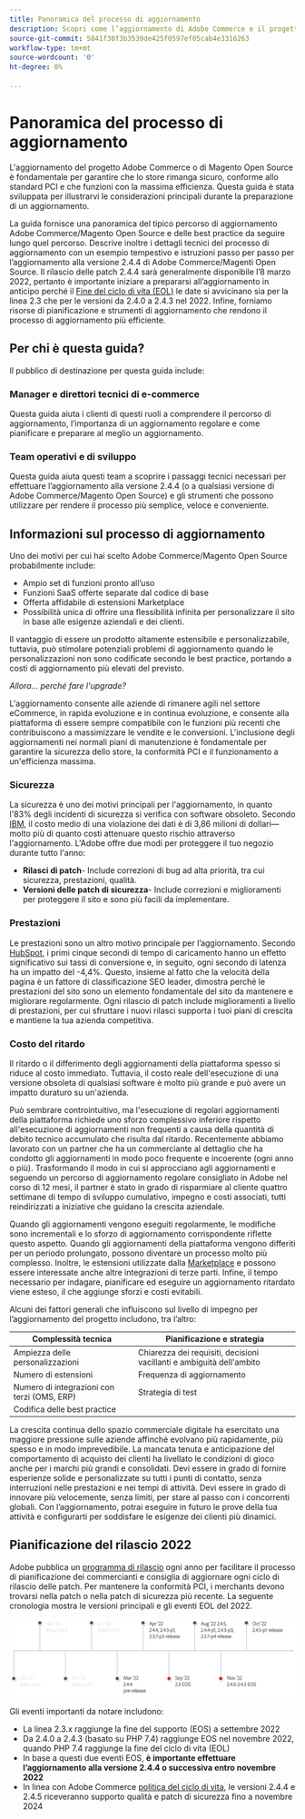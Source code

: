 ```yaml
---
title: Panoramica del processo di aggiornamento
description: Scopri come l’aggiornamento di Adobe Commerce e il progetto Magenti Open Source consente di proteggere la vetrina e di funzionare in modo efficiente.
source-git-commit: 5841f30f3b3539de425f0597ef05cab4e3316263
workflow-type: tm+mt
source-wordcount: '0'
ht-degree: 0%

---
```



# Panoramica del processo di aggiornamento

L&#39;aggiornamento del progetto Adobe Commerce o di Magento Open Source è fondamentale per garantire che lo store rimanga sicuro, conforme allo standard PCI e che funzioni con la massima efficienza. Questa guida è stata sviluppata per illustrarvi le considerazioni principali durante la preparazione di un aggiornamento.

La guida fornisce una panoramica del tipico percorso di aggiornamento Adobe Commerce/Magento Open Source e delle best practice da seguire lungo quel percorso. Descrive inoltre i dettagli tecnici del processo di aggiornamento con un esempio tempestivo e istruzioni passo per passo per l’aggiornamento alla versione 2.4.4 di Adobe Commerce/Magenti Open Source. Il rilascio delle patch 2.4.4 sarà generalmente disponibile l’8 marzo 2022, pertanto è importante iniziare a prepararsi all’aggiornamento in anticipo perché il [Fine del ciclo di vita (EOL)](https://devdocs.magento.com/release/lifecycle-policy.html) le date si avvicinano sia per la linea 2.3 che per le versioni da 2.4.0 a 2.4.3 nel 2022. Infine, forniamo risorse di pianificazione e strumenti di aggiornamento che rendono il processo di aggiornamento più efficiente.

## Per chi è questa guida?

Il pubblico di destinazione per questa guida include:

### Manager e direttori tecnici di e-commerce

Questa guida aiuta i clienti di questi ruoli a comprendere il percorso di aggiornamento, l’importanza di un aggiornamento regolare e come pianificare e preparare al meglio un aggiornamento.

### Team operativi e di sviluppo

Questa guida aiuta questi team a scoprire i passaggi tecnici necessari per effettuare l’aggiornamento alla versione 2.4.4 (o a qualsiasi versione di Adobe Commerce/Magento Open Source) e gli strumenti che possono utilizzare per rendere il processo più semplice, veloce e conveniente.

## Informazioni sul processo di aggiornamento

Uno dei motivi per cui hai scelto Adobe Commerce/Magento Open Source probabilmente include:

- Ampio set di funzioni pronto all’uso
- Funzioni SaaS offerte separate dal codice di base
- Offerta affidabile di estensioni Marketplace
- Possibilità unica di offrire una flessibilità infinita per personalizzare il sito in base alle esigenze aziendali e dei clienti.

Il vantaggio di essere un prodotto altamente estensibile e personalizzabile, tuttavia, può stimolare potenziali problemi di aggiornamento quando le personalizzazioni non sono codificate secondo le best practice, portando a costi di aggiornamento più elevati del previsto.

_Allora... perché fare l&#39;upgrade?_

L&#39;aggiornamento consente alle aziende di rimanere agili nel settore eCommerce, in rapida evoluzione e in continua evoluzione, e consente alla piattaforma di essere sempre compatibile con le funzioni più recenti che contribuiscono a massimizzare le vendite e le conversioni. L&#39;inclusione degli aggiornamenti nei normali piani di manutenzione è fondamentale per garantire la sicurezza dello store, la conformità PCI e il funzionamento a un&#39;efficienza massima.

### Sicurezza

La sicurezza è uno dei motivi principali per l&#39;aggiornamento, in quanto l&#39;83% degli incidenti di sicurezza si verifica con software obsoleto. Secondo [IBM](https://www.ibm.com/security/data-breach), il costo medio di una violazione dei dati è di 3,86 milioni di dollari—molto più di quanto costi attenuare questo rischio attraverso l&#39;aggiornamento. L&#39;Adobe offre due modi per proteggere il tuo negozio durante tutto l&#39;anno:

- **Rilasci di patch**- Include correzioni di bug ad alta priorità, tra cui sicurezza, prestazioni, qualità.
- **Versioni delle patch di sicurezza**- Include correzioni e miglioramenti per proteggere il sito e sono più facili da implementare.

### Prestazioni

Le prestazioni sono un altro motivo principale per l’aggiornamento. Secondo [HubSpot](https://blog.hubspot.com/marketing/page-load-time-conversion-rates), i primi cinque secondi di tempo di caricamento hanno un effetto significativo sui tassi di conversione e, in seguito, ogni secondo di latenza ha un impatto del -4,4%. Questo, insieme al fatto che la velocità della pagina è un fattore di classificazione SEO leader, dimostra perché le prestazioni del sito sono un elemento fondamentale del sito da mantenere e migliorare regolarmente. Ogni rilascio di patch include miglioramenti a livello di prestazioni, per cui sfruttare i nuovi rilasci supporta i tuoi piani di crescita e mantiene la tua azienda competitiva.

### Costo del ritardo

Il ritardo o il differimento degli aggiornamenti della piattaforma spesso si riduce al costo immediato. Tuttavia, il costo reale dell&#39;esecuzione di una versione obsoleta di qualsiasi software è molto più grande e può avere un impatto duraturo su un&#39;azienda.

Può sembrare controintuitivo, ma l&#39;esecuzione di regolari aggiornamenti della piattaforma richiede uno sforzo complessivo inferiore rispetto all&#39;esecuzione di aggiornamenti non frequenti a causa della quantità di debito tecnico accumulato che risulta dal ritardo. Recentemente abbiamo lavorato con un partner che ha un commerciante al dettaglio che ha condotto gli aggiornamenti in modo poco frequente e incoerente (ogni anno o più). Trasformando il modo in cui si approcciano agli aggiornamenti e seguendo un percorso di aggiornamento regolare consigliato in Adobe nel corso di 12 mesi, il partner è stato in grado di risparmiare al cliente quattro settimane di tempo di sviluppo cumulativo, impegno e costi associati, tutti reindirizzati a iniziative che guidano la crescita aziendale.

Quando gli aggiornamenti vengono eseguiti regolarmente, le modifiche sono incrementali e lo sforzo di aggiornamento corrispondente riflette questo aspetto. Quando gli aggiornamenti della piattaforma vengono differiti per un periodo prolungato, possono diventare un processo molto più complesso. Inoltre, le estensioni utilizzate dalla [Marketplace](https://marketplace.magento.com/) e possono essere interessate anche altre integrazioni di terze parti. Infine, il tempo necessario per indagare, pianificare ed eseguire un aggiornamento ritardato viene esteso, il che aggiunge sforzi e costi evitabili.

Alcuni dei fattori generali che influiscono sul livello di impegno per l’aggiornamento del progetto includono, tra l’altro:

| Complessità tecnica | Pianificazione e strategia |
|-----------------------------------------------------------|--------------------------------------------------------------|
| Ampiezza delle personalizzazioni | Chiarezza dei requisiti, decisioni vacillanti e ambiguità dell&#39;ambito |
| Numero di estensioni | Frequenza di aggiornamento |
| Numero di integrazioni con terzi (OMS, ERP) | Strategia di test |
| Codifica delle best practice |  |

La crescita continua dello spazio commerciale digitale ha esercitato una maggiore pressione sulle aziende affinché evolvano più rapidamente, più spesso e in modo imprevedibile. La mancata tenuta e anticipazione del comportamento di acquisto dei clienti ha livellato le condizioni di gioco anche per i marchi più grandi e consolidati. Devi essere in grado di fornire esperienze solide e personalizzate su tutti i punti di contatto, senza interruzioni nelle prestazioni e nei tempi di attività. Devi essere in grado di innovare più velocemente, senza limiti, per stare al passo con i concorrenti globali. Con l’aggiornamento, potrai eseguire in futuro le prove della tua attività e configurarti per soddisfare le esigenze dei clienti più dinamici.

## Pianificazione del rilascio 2022

Adobe pubblica un [programma di rilascio](https://devdocs.magento.com/release/) ogni anno per facilitare il processo di pianificazione dei commercianti e consiglia di aggiornare ogni ciclo di rilascio delle patch. Per mantenere la conformità PCI, i merchants devono trovarsi nella patch o nella patch di sicurezza più recente. La seguente cronologia mostra le versioni principali e gli eventi EOL del 2022.

![](../assets/upgrade-guide/2022-release-timeline.png)

Gli eventi importanti da notare includono:

- La linea 2.3.x raggiunge la fine del supporto (EOS) a settembre 2022
- Da 2.4.0 a 2.4.3 (basato su PHP 7.4) raggiunge EOS nel novembre 2022, quando PHP 7.4 raggiunge la fine del ciclo di vita (EOL)
- In base a questi due eventi EOS, **è importante effettuare l’aggiornamento alla versione 2.4.4 o successiva entro novembre 2022**
- In linea con Adobe Commerce [politica del ciclo di vita](https://devdocs.magento.com/release/lifecycle-policy.html), le versioni 2.4.4 e 2.4.5 riceveranno supporto qualità e patch di sicurezza fino a novembre 2024
